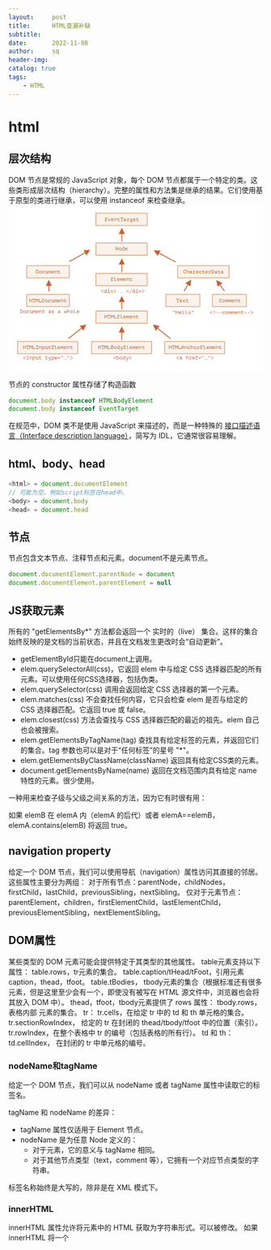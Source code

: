 ```yaml
---
layout:     post
title:      HTML查漏补缺
subtitle:   
date:       2022-11-08
author:     sq
header-img: 
catalog: true
tags:
    - HTML
---
```

# html
## 层次结构
DOM 节点是常规的 JavaScript 对象，每个 DOM 节点都属于一个特定的类。这些类形成层次结构（hierarchy）。完整的属性和方法集是继承的结果。它们使用基于原型的类进行继承，可以使用 instanceof 来检查继承。
![img.png](../../../img/HTML节点层级结构.png)

节点的 constructor 属性存储了构造函数
```javascript
document.body instanceof HTMLBodyElement
document.body instanceof EventTarget
```
在规范中，DOM 类不是使用 JavaScript 来描述的，而是一种特殊的 [接口描述语言（Interface description language）](https://en.wikipedia.org/wiki/Interface_description_language)，简写为 IDL，它通常很容易理解。
## html、body、head
```javascript
<html> = document.documentElement
// 可能为空，例如script标签在head中。
<body> = document.body
<head> = document.head
```
## 节点
节点包含文本节点、注释节点和元素。document不是元素节点。
```javascript
document.documentElement.parentNode = document
document.documentElement.parentElement = null
```
## JS获取元素
所有的 "getElementsBy*" 方法都会返回一个 实时的（live） 集合。这样的集合始终反映的是文档的当前状态，并且在文档发生更改时会“自动更新”。
- getElementById只能在document上调用。
- elem.querySelectorAll(css)，它返回 elem 中与给定 CSS 选择器匹配的所有元素。可以使用任何CSS选择器，包括伪类。
- elem.querySelector(css) 调用会返回给定 CSS 选择器的第一个元素。
- elem.matches(css) 不会查找任何内容，它只会检查 elem 是否与给定的 CSS 选择器匹配。它返回 true 或 false。
- elem.closest(css) 方法会查找与 CSS 选择器匹配的最近的祖先。elem 自己也会被搜索。
- elem.getElementsByTagName(tag) 查找具有给定标签的元素，并返回它们的集合。tag 参数也可以是对于“任何标签”的星号 "*"。
- elem.getElementsByClassName(className) 返回具有给定CSS类的元素。
- document.getElementsByName(name) 返回在文档范围内具有给定 name 特性的元素。很少使用。

一种用来检查子级与父级之间关系的方法，因为它有时很有用：

如果 elemB 在 elemA 内（elemA 的后代）或者 elemA==elemB，elemA.contains(elemB) 将返回 true。
## navigation property
给定一个 DOM 节点，我们可以使用导航（navigation）属性访问其直接的邻居。
这些属性主要分为两组：
对于所有节点：parentNode，childNodes，firstChild，lastChild，previousSibling，nextSibling。
仅对于元素节点：parentElement，children，firstElementChild，lastElementChild，previousElementSibling，nextElementSibling。
## DOM属性
某些类型的 DOM 元素可能会提供特定于其类型的其他属性。
table元素支持以下属性：
table.rows，tr元素的集合。
table.caption/tHead/tFoot，引用元素 caption，thead，tfoot。
table.tBodies， tbody元素的集合（根据标准还有很多元素，但是这里至少会有一个，即使没有被写在 HTML 源文件中，浏览器也会将其放入 DOM 中）。
thead，tfoot，tbody元素提供了 rows 属性：
tbody.rows，表格内部 <tr> 元素的集合。
tr：
tr.cells，在给定 tr 中的 td 和 th 单元格的集合。
tr.sectionRowIndex， 给定的 tr 在封闭的 thead/tbody/tfoot 中的位置（索引）。
tr.rowIndex，在整个表格中 tr 的编号（包括表格的所有行）。
td 和 th：
td.cellIndex， 在封闭的 tr 中单元格的编号。
### nodeName和tagName
给定一个 DOM 节点，我们可以从 nodeName 或者 tagName 属性中读取它的标签名。

tagName 和 nodeName 的差异：
- tagName 属性仅适用于 Element 节点。
- nodeName 是为任意 Node 定义的：
  - 对于元素，它的意义与 tagName 相同。
  - 对于其他节点类型（text，comment 等），它拥有一个对应节点类型的字符串。

标签名称始终是大写的，除非是在 XML 模式下。
### innerHTML
innerHTML 属性允许将元素中的 HTML 获取为字符串形式。可以被修改。
如果 innerHTML 将一个 <script> 标签插入到 document 中 —— 它会成为 HTML 的一部分，但是不会执行。
### outerHTML
outerHTML 属性包含了元素的完整 HTML。就像 innerHTML 加上元素本身一样。

与 innerHTML 不同，写入 outerHTML 不会改变元素。而是在 DOM 中替换它。例如：
```javascript
<div>Hello, world!</div>

<script>
  let div = document.querySelector('div');

  // 使用 <p>...</p> 替换 div.outerHTML
  div.outerHTML = '<p>A new element</p>'; // (*)

  // 蛤！'div' 还是原来那样！
  alert(div.outerHTML); // <div>Hello, world!</div> (**)
</script>
```
在外部文档（DOM）中我们可以看到的是新内容而不是 <div>。但旧的 div 变量并没有被改变。
outerHTML 赋值不会修改 DOM 元素（在这个例子中是被 ‘div’ 引用的对象），而是将其从 DOM 中删除并在其位置插入新的 HTML。

所以，在 div.outerHTML=... 中发生的事情是：
1. div 被从文档（document）中移除。
2. 另一个 HTML 片段 <p>A new element</p> 被插入到其位置上。
3. div 仍拥有其旧的值。新的 HTML 没有被赋值给任何变量。

### nodeValue/data：文本节点内容
innerHTML 属性仅对元素节点有效。

其他节点类型，例如文本节点，具有它们的对应项：nodeValue 和 data 属性。这两者在实际使用中几乎相同，只有细微规范上的差异。因此，我们将使用 data，因为它更短。
### textContent：纯文本
textContent 提供了对元素内的 文本 的访问权限：仅文本，去掉所有 <tags>。例如：
```javascript
<div id="news">
  <h1>Headline!</h1>
  <p>Martians attack people!</p>
</div>

<script>
  // Headline! Martians attack people!
  alert(news.textContent);
</script>
```
一般用到这样的文本读取场景较少，写入 textContent 要有用得多，因为它允许以“安全方式”写入文本。

假设我们有一个用户输入的任意字符串，我们希望将其显示出来。
- 使用 innerHTML，我们将其“作为 HTML”插入，带有所有 HTML 标签。
- 使用 textContent，我们将其“作为文本”插入，所有符号（symbol）均按字面意义处理。
### hidden属性
从技术上来说，hidden 与 style="display:none" 做的是相同的事。但 hidden 写法更简洁。
### 受支持属性列表
如果我们想知道给定类的受支持属性的完整列表，我们可以在规范中找到它们。例如，在 https://html.spec.whatwg.org/#htmlinputelement 中记录了 HTMLInputElement。
## 浏览器的默认行为
1. 忽略head之前的空格和换行符。<br>
2. body标签之后的内容会被移动到body内最下方。HTML 规范要求所有内容必须位于 <body> 内。所以 </body> 之后不能有空格。<br>
3. 浏览器如果浏览器遇到格式不正确的 HTML，它会在形成 DOM 时自动更正它。例如，闭合没有关闭标签的p、li等标签，创建html标签，即使不存在。
## 文档
WHATWG HTML规范，MDN
